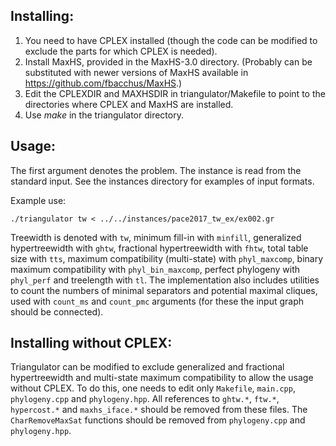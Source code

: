 ## Installing:
1. You need to have CPLEX installed (though the code can be modified to exclude the parts for which CPLEX is needed).
2. Install MaxHS, provided in the MaxHS-3.0 directory. (Probably can be substituted with newer versions of MaxHS available in https://github.com/fbacchus/MaxHS.)
3. Edit the CPLEXDIR and MAXHSDIR in triangulator/Makefile to point to the directories where CPLEX and MaxHS are installed.
4. Use *make* in the triangulator directory.


## Usage:
The first argument denotes the problem. The instance is read from the standard input. See the instances directory for examples of input formats.

Example use:

`./triangulator tw < ../../instances/pace2017_tw_ex/ex002.gr`

Treewidth is denoted with `tw`, minimum fill-in with `minfill`, generalized hypertreewidth with `ghtw`, fractional hypertreewidth with `fhtw`, total table size with `tts`, maximum compatibility (multi-state) with `phyl_maxcomp`, binary maximum compatibility with `phyl_bin_maxcomp`, perfect phylogeny with `phyl_perf` and treelength with `tl`.
The implementation also includes utilities to count the numbers of minimal separators and potential maximal cliques, used with `count_ms` and `count_pmc` arguments (for these the input graph should be connected).


## Installing without CPLEX:
Triangulator can be modified to exclude generalized and fractional hypertreewidth and multi-state maximum compatibility to allow the usage without CPLEX.
To do this, one needs to edit only `Makefile`, `main.cpp`, `phylogeny.cpp` and `phylogeny.hpp`.
All references to `ghtw.*`, `ftw.*`, `hypercost.*` and `maxhs_iface.*` should be removed from these files.
The `CharRemoveMaxSat` functions should be removed from `phylogeny.cpp` and `phylogeny.hpp`.